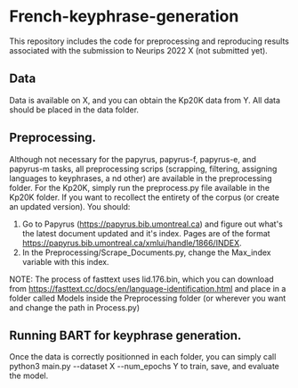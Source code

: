 # French-keyphrase-generation

This repository includes the code for preprocessing and reproducing results associated with the submission to Neurips 2022 X (not submitted yet).

## Data
Data is available on X, and you can obtain the Kp20K data from Y. All data should be placed in the data folder. 

## Preprocessing.
Although not necessary for the papyrus, papyrus-f, papyrus-e, and papyrus-m tasks, 
all preprocessing scrips (scrapping, filtering, assigning languages to keyphrases, a
nd other) are available in the preprocessing folder. For the Kp20K, simply run the
 preprocess.py file available in the Kp20K folder. If you want to recollect the entirety of the 
 corpus (or create an updated version). You should:
 
 1. Go to Papyrus (https://papyrus.bib.umontreal.ca) and figure out what's the latest document
 updated and it's index. Pages are of the format https://papyrus.bib.umontreal.ca/xmlui/handle/1866/INDEX.
 2. In the Preprocessing/Scrape_Documents.py, change the Max_index variable with this index.

NOTE: The process of fasttext uses lid.176.bin, which you can download from https://fasttext.cc/docs/en/language-identification.html
and place in a folder called Models inside the Preprocessing folder (or wherever you want and change the path in
Process.py)

## Running BART for keyphrase generation. 
Once the data is correctly positionned in each folder, you can simply call python3 main.py --dataset X --num_epochs Y to train, save, and evaluate the model. 
